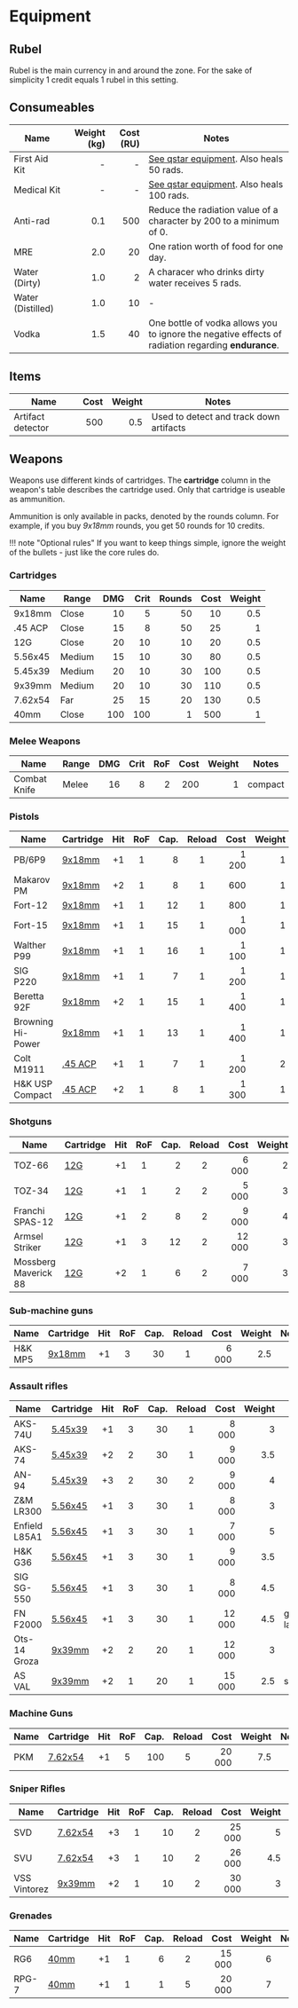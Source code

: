 # Equipment

## Rubel

Rubel is the main currency in and around the zone. For the sake of simplicity 1
credit equals 1 rubel in this setting.

## Consumeables

| Name              | Weight (kg) | Cost (RU) | Notes                                                                                               |
|-------------------|------------:|----------:|-----------------------------------------------------------------------------------------------------|
| First Aid Kit     |           - |         - | [See qstar equipment](/equipment/#medical-items). Also heals 50 rads.                               |
| Medical Kit       |           - |         - | [See qstar equipment](/equipment/#medical-items). Also heals 100 rads.                              |
| Anti-rad          |         0.1 |       500 | Reduce the radiation value of a character by 200 to a minimum of 0.                                 |
| MRE               |         2.0 |        20 | One ration worth of food for one day.                                                               |
| Water (Dirty)     |         1.0 |         2 | A characer who drinks dirty water receives 5 rads.                                                  |
| Water (Distilled) |         1.0 |        10 | -                                                                                                   |
| Vodka             |         1.5 |        40 | One bottle of vodka allows you to ignore the negative effects of radiation regarding **endurance**. |

## Items

| Name              | Cost | Weight | Notes                                   |
|-------------------|-----:|-------:|-----------------------------------------|
| Artifact detector |  500 |    0.5 | Used to detect and track down artifacts |

## Weapons

Weapons use different kinds of cartridges. The **cartridge** column in the
weapon's table describes the cartridge used. Only that cartridge is useable as
ammunition.

Ammunition is only available in packs, denoted by the rounds column. For
example, if you buy *9x18mm* rounds, you get 50 rounds for 10 credits.

!!! note "Optional rules"
    If you want to keep things simple, ignore the weight of the bullets - just
    like the core rules do.

### Cartridges

| Name                             | Range  |  DMG | Crit | Rounds | Cost | Weight |
|----------------------------------|--------|-----:|-----:|-------:|-----:|-------:|
| <span id="9x18"> </span> 9x18mm  | Close  |   10 |    5 |     50 |   10 |    0.5 |
| <span id="45acp"></span> .45 ACP | Close  |   15 |    8 |     50 |   25 |      1 |
| <span id="12g">  </span> 12G     | Close  |   20 |   10 |     10 |   20 |    0.5 |
| <span id="556">  </span> 5.56x45 | Medium |   15 |   10 |     30 |   80 |    0.5 |
| <span id="545">  </span> 5.45x39 | Medium |   20 |   10 |     30 |  100 |    0.5 |
| <span id="939">  </span> 9x39mm  | Medium |   20 |   10 |     30 |  110 |    0.5 |
| <span id="762">  </span> 7.62x54 | Far    |   25 |   15 |     20 |  130 |    0.5 |
| <span id="40mm"> </span> 40mm    | Close  |  100 |  100 |      1 |  500 |      1 |

### Melee Weapons

| Name         | Range |  DMG | Crit |  RoF | Cost | Weight | Notes   |
|--------------|-------|-----:|-----:|-----:|-----:|-------:|---------|
| Combat Knife | Melee |   16 |    8 |    2 |  200 |      1 | compact |

### Pistols

| Name              | Cartridge         |  Hit  |  RoF  | Cap. | Reload |  Cost | Weight | Notes    |
|-------------------|-------------------|:-----:|:-----:|-----:|:------:|------:|-------:|----------|
| PB/6P9            | [9x18mm](#9x18)   |   +1  |   1   |    8 |    1   | 1 200 |      1 | silenced |
| Makarov PM        | [9x18mm](#9x18)   |   +2  |   1   |    8 |    1   |   600 |      1 |          |
| Fort-12           | [9x18mm](#9x18)   |   +1  |   1   |   12 |    1   |   800 |      1 |          |
| Fort-15           | [9x18mm](#9x18)   |   +1  |   1   |   15 |    1   | 1 000 |      1 |          |
| Walther P99       | [9x18mm](#9x18)   |   +1  |   1   |   16 |    1   | 1 100 |      1 |          |
| SIG P220          | [9x18mm](#9x18)   |   +1  |   1   |    7 |    1   | 1 200 |      1 |          |
| Beretta 92F       | [9x18mm](#9x18)   |   +2  |   1   |   15 |    1   | 1 400 |      1 |          |
| Browning Hi-Power | [9x18mm](#9x18)   |   +1  |   1   |   13 |    1   | 1 400 |      1 |          |
| Colt M1911        | [.45 ACP](#45acp) |   +1  |   1   |    7 |    1   | 1 200 |      2 |          |
| H&K USP Compact   | [.45 ACP](#45acp) |   +2  |   1   |    8 |    1   | 1 300 |      1 |          |

### Shotguns

| Name                 | Cartridge   |  Hit  |  RoF  | Cap. | Reload |   Cost | Weight | Notes |
|----------------------|-------------|:-----:|:-----:|-----:|:------:|-------:|-------:|-------|
| TOZ-66               | [12G](#12g) |   +1  |   1   |    2 |    2   |  6 000 |      2 |       |
| TOZ-34               | [12G](#12g) |   +1  |   1   |    2 |    2   |  5 000 |      3 |       |
| Franchi SPAS-12      | [12G](#12g) |   +1  |   2   |    8 |    2   |  9 000 |      4 |       |
| Armsel Striker       | [12G](#12g) |   +1  |   3   |   12 |    2   | 12 000 |      3 |       |
| Mossberg Maverick 88 | [12G](#12g) |   +2  |   1   |    6 |    2   |  7 000 |      3 |       |

### Sub-machine guns

| Name    | Cartridge       |  Hit  |  RoF  | Cap. | Reload |  Cost | Weight | Notes |
|---------|-----------------|:-----:|:-----:|-----:|:------:|------:|-------:|-------|
| H&K MP5 | [9x18mm](#9x18) |   +1  |   3   |   30 |    1   | 6 000 |    2.5 |       |

### Assault rifles

| Name          | Cartridge       |  Hit  |  RoF  | Cap. | Reload |   Cost | Weight | Notes            |
|---------------|-----------------|:-----:|:-----:|-----:|:------:|-------:|-------:|------------------|
| AKS-74U       | [5.45x39](#545) |   +1  |   3   |   30 |    1   |  8 000 |      3 |                  |
| AKS-74        | [5.45x39](#545) |   +2  |   2   |   30 |    1   |  9 000 |    3.5 |                  |
| AN-94         | [5.45x39](#545) |   +3  |   2   |   30 |    2   |  9 000 |      4 |                  |
| Z&M LR300     | [5.56x45](#556) |   +1  |   3   |   30 |    1   |  8 000 |      3 |                  |
| Enfield L85A1 | [5.56x45](#556) |   +1  |   3   |   30 |    1   |  7 000 |      5 |                  |
| H&K G36       | [5.56x45](#556) |   +1  |   3   |   30 |    1   |  9 000 |    3.5 |                  |
| SIG SG-550    | [5.56x45](#556) |   +1  |   3   |   30 |    1   |  8 000 |    4.5 |                  |
| FN F2000      | [5.56x45](#556) |   +1  |   3   |   30 |    1   | 12 000 |    4.5 | grenade launcher |
| Ots-14 Groza  | [9x39mm](#939)  |   +2  |   2   |   20 |    1   | 12 000 |      3 |                  |
| AS VAL        | [9x39mm](#939)  |   +2  |   1   |   20 |    1   | 15 000 |    2.5 | silenced         |

### Machine Guns

| Name | Cartridge       |  Hit  |  RoF  | Cap. | Reload |   Cost | Weight | Notes |
|------|-----------------|:-----:|:-----:|-----:|:------:|-------:|-------:|-------|
| PKM  | [7.62x54](#762) |   +1  |   5   |  100 |    5   | 20 000 |    7.5 |       |

### Sniper Rifles

| Name         | Cartridge       |  Hit  |  RoF  | Cap. | Reload |   Cost | Weight | Notes    |
|--------------|-----------------|:-----:|:-----:|-----:|:------:|-------:|-------:|----------|
| SVD          | [7.62x54](#762) |   +3  |   1   |   10 |    2   | 25 000 |      5 |          |
| SVU          | [7.62x54](#762) |   +3  |   1   |   10 |    2   | 26 000 |    4.5 |          |
| VSS Vintorez | [9x39mm](#939)  |   +2  |   1   |   10 |    2   | 30 000 |      3 | silenced |

### Grenades

| Name  | Cartridge     |  Hit  |  RoF  | Cap. | Reload |   Cost | Weight | Notes |
|-------|---------------|:-----:|:-----:|-----:|:------:|-------:|-------:|-------|
| RG6   | [40mm](#40mm) |   +1  |   1   |    6 |    2   | 15 000 |      6 |       |
| RPG-7 | [40mm](#40mm) |   +1  |   1   |    1 |    5   | 20 000 |      7 |       |

